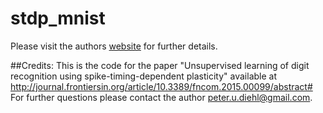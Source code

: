 # stdp_mnist

Please visit the authors [website](https://github.com/peter-u-diehl/stdp-mnist) for further details.

##Credits:
This is the code for the paper "Unsupervised learning of digit recognition using spike-timing-dependent plasticity" available at http://journal.frontiersin.org/article/10.3389/fncom.2015.00099/abstract#
For further questions please contact the author peter.u.diehl@gmail.com.
